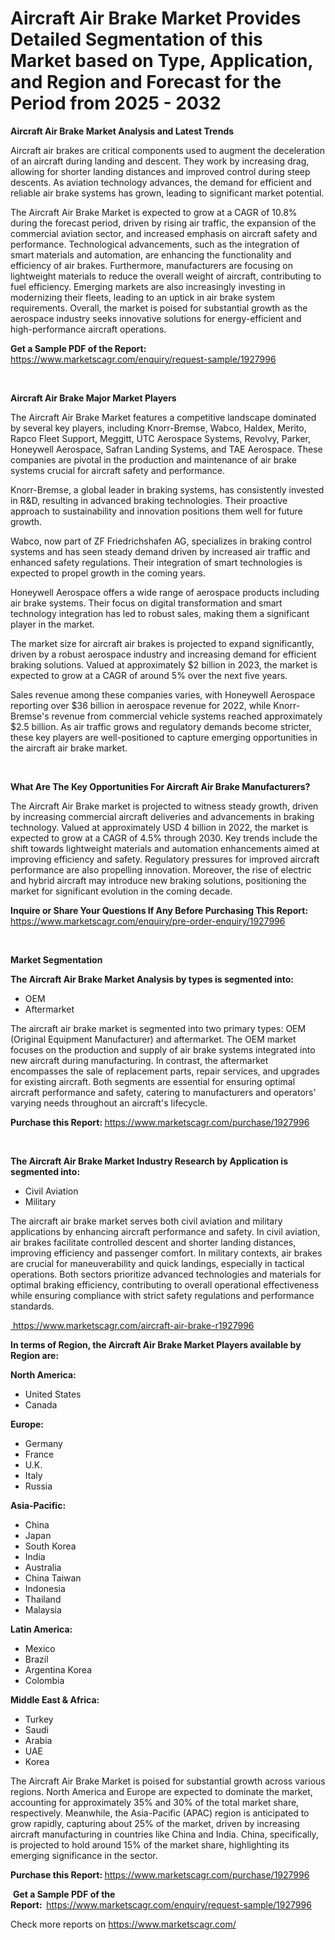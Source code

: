<p><h1>Aircraft Air Brake Market Provides Detailed Segmentation of this Market based on Type, Application, and Region and Forecast for the Period from 2025 - 2032</h1></p><p><strong>Aircraft Air Brake Market Analysis and Latest Trends</strong></p>
<p><p>Aircraft air brakes are critical components used to augment the deceleration of an aircraft during landing and descent. They work by increasing drag, allowing for shorter landing distances and improved control during steep descents. As aviation technology advances, the demand for efficient and reliable air brake systems has grown, leading to significant market potential.</p><p>The Aircraft Air Brake Market is expected to grow at a CAGR of 10.8% during the forecast period, driven by rising air traffic, the expansion of the commercial aviation sector, and increased emphasis on aircraft safety and performance. Technological advancements, such as the integration of smart materials and automation, are enhancing the functionality and efficiency of air brakes. Furthermore, manufacturers are focusing on lightweight materials to reduce the overall weight of aircraft, contributing to fuel efficiency. Emerging markets are also increasingly investing in modernizing their fleets, leading to an uptick in air brake system requirements. Overall, the market is poised for substantial growth as the aerospace industry seeks innovative solutions for energy-efficient and high-performance aircraft operations.</p></p>
<p><strong>Get a Sample PDF of the Report:&nbsp;</strong> <a href="https://www.marketscagr.com/enquiry/request-sample/1927996?utm_campaign=1995&utm_medium=2&utm_source=Github&utm_content=ia&utm_term=15012025&utm_id=aircraft-air-brake">https://www.marketscagr.com/enquiry/request-sample/1927996</a></p>
<p>&nbsp;</p>
<p><strong>Aircraft Air Brake Major Market Players</strong></p>
<p><p>The Aircraft Air Brake Market features a competitive landscape dominated by several key players, including Knorr-Bremse, Wabco, Haldex, Merito, Rapco Fleet Support, Meggitt, UTC Aerospace Systems, Revolvy, Parker, Honeywell Aerospace, Safran Landing Systems, and TAE Aerospace. These companies are pivotal in the production and maintenance of air brake systems crucial for aircraft safety and performance.</p><p>Knorr-Bremse, a global leader in braking systems, has consistently invested in R&D, resulting in advanced braking technologies. Their proactive approach to sustainability and innovation positions them well for future growth.</p><p>Wabco, now part of ZF Friedrichshafen AG, specializes in braking control systems and has seen steady demand driven by increased air traffic and enhanced safety regulations. Their integration of smart technologies is expected to propel growth in the coming years.</p><p>Honeywell Aerospace offers a wide range of aerospace products including air brake systems. Their focus on digital transformation and smart technology integration has led to robust sales, making them a significant player in the market.</p><p>The market size for aircraft air brakes is projected to expand significantly, driven by a robust aerospace industry and increasing demand for efficient braking solutions. Valued at approximately $2 billion in 2023, the market is expected to grow at a CAGR of around 5% over the next five years.</p><p>Sales revenue among these companies varies, with Honeywell Aerospace reporting over $36 billion in aerospace revenue for 2022, while Knorr-Bremse's revenue from commercial vehicle systems reached approximately $2.5 billion. As air traffic grows and regulatory demands become stricter, these key players are well-positioned to capture emerging opportunities in the aircraft air brake market.</p></p>
<p>&nbsp;</p>
<p><strong>What Are The Key Opportunities For Aircraft Air Brake Manufacturers?</strong></p>
<p><p>The Aircraft Air Brake market is projected to witness steady growth, driven by increasing commercial aircraft deliveries and advancements in braking technology. Valued at approximately USD 4 billion in 2022, the market is expected to grow at a CAGR of 4.5% through 2030. Key trends include the shift towards lightweight materials and automation enhancements aimed at improving efficiency and safety. Regulatory pressures for improved aircraft performance are also propelling innovation. Moreover, the rise of electric and hybrid aircraft may introduce new braking solutions, positioning the market for significant evolution in the coming decade.</p></p>
<p><strong>Inquire or Share Your Questions If Any Before Purchasing This Report:</strong> <a href="https://www.marketscagr.com/enquiry/pre-order-enquiry/1927996?utm_campaign=1995&utm_medium=2&utm_source=Github&utm_content=ia&utm_term=15012025&utm_id=aircraft-air-brake">https://www.marketscagr.com/enquiry/pre-order-enquiry/1927996</a></p>
<p>&nbsp;</p>
<p><strong>Market Segmentation</strong></p>
<p><strong>The Aircraft Air Brake Market Analysis by types is segmented into:</strong></p>
<p><ul><li>OEM</li><li>Aftermarket</li></ul></p>
<p><p>The aircraft air brake market is segmented into two primary types: OEM (Original Equipment Manufacturer) and aftermarket. The OEM market focuses on the production and supply of air brake systems integrated into new aircraft during manufacturing. In contrast, the aftermarket encompasses the sale of replacement parts, repair services, and upgrades for existing aircraft. Both segments are essential for ensuring optimal aircraft performance and safety, catering to manufacturers and operators' varying needs throughout an aircraft's lifecycle.</p></p>
<p><strong>Purchase this Report:&nbsp;</strong><a href="https://www.marketscagr.com/purchase/1927996?utm_campaign=1995&utm_medium=2&utm_source=Github&utm_content=ia&utm_term=15012025&utm_id=aircraft-air-brake">https://www.marketscagr.com/purchase/1927996</a></p>
<p>&nbsp;</p>
<p><strong>The Aircraft Air Brake Market Industry Research by Application is segmented into:</strong></p>
<p><ul><li>Civil Aviation</li><li>Military</li></ul></p>
<p><p>The aircraft air brake market serves both civil aviation and military applications by enhancing aircraft performance and safety. In civil aviation, air brakes facilitate controlled descent and shorter landing distances, improving efficiency and passenger comfort. In military contexts, air brakes are crucial for maneuverability and quick landings, especially in tactical operations. Both sectors prioritize advanced technologies and materials for optimal braking efficiency, contributing to overall operational effectiveness while ensuring compliance with strict safety regulations and performance standards.</p></p>
<p><a href="https://www.marketscagr.com/aircraft-air-brake-r1927996?utm_campaign=1995&utm_medium=2&utm_source=Github&utm_content=ia&utm_term=15012025&utm_id=aircraft-air-brake">&nbsp;https://www.marketscagr.com/aircraft-air-brake-r1927996</a></p>
<p><strong>In terms of Region, the Aircraft Air Brake Market Players available by Region are:</strong></p>
<p>
    <p> <strong> North America: </strong>
        <ul>
            <li>United States</li>
            <li>Canada</li>
        </ul>
        </p> 
    <p> <strong> Europe: </strong>
        <ul>
            <li>Germany</li>
            <li>France</li>
            <li>U.K.</li>
            <li>Italy</li>
            <li>Russia</li>
        </ul>
        </p> 
    <p> <strong> Asia-Pacific: </strong>
        <ul>
            <li>China</li>
            <li>Japan</li>
            <li>South Korea</li>
            <li>India</li>
            <li>Australia</li>
            <li>China Taiwan</li>
            <li>Indonesia</li>
            <li>Thailand</li>
            <li>Malaysia</li>
        </ul>
        </p> 
    <p> <strong> Latin America: </strong>
        <ul>
            <li>Mexico</li>
            <li>Brazil</li>
            <li>Argentina Korea</li>
            <li>Colombia</li>
        </ul>
        </p> 
    <p> <strong> Middle East & Africa: </strong>
        <ul>
            <li>Turkey</li>
            <li>Saudi</li>
            <li>Arabia</li>
            <li>UAE</li>
            <li>Korea</li>
        </ul>
    </p>
    </p>
<p><p>The Aircraft Air Brake Market is poised for substantial growth across various regions. North America and Europe are expected to dominate the market, accounting for approximately 35% and 30% of the total market share, respectively. Meanwhile, the Asia-Pacific (APAC) region is anticipated to grow rapidly, capturing about 25% of the market, driven by increasing aircraft manufacturing in countries like China and India. China, specifically, is projected to hold around 15% of the market share, highlighting its emerging significance in the sector.</p></p>
<p><strong>Purchase this Report: </strong><a href="https://www.marketscagr.com/purchase/1927996?utm_campaign=1995&utm_medium=2&utm_source=Github&utm_content=ia&utm_term=15012025&utm_id=aircraft-air-brake">https://www.marketscagr.com/purchase/1927996</a></p>
<p>&nbsp;<strong>Get a Sample PDF of the Report:&nbsp;&nbsp;</strong><a href="https://www.marketscagr.com/enquiry/request-sample/1927996?utm_campaign=1995&utm_medium=2&utm_source=Github&utm_content=ia&utm_term=15012025&utm_id=aircraft-air-brake">https://www.marketscagr.com/enquiry/request-sample/1927996</a></p>
<p><strong></strong></p>
<p>Check more reports on <a href="https://www.marketscagr.com/?utm_campaign=1995&utm_medium=2&utm_source=Github&utm_content=ia&utm_term=15012025&utm_id=aircraft-air-brake">https://www.marketscagr.com/</a></p>